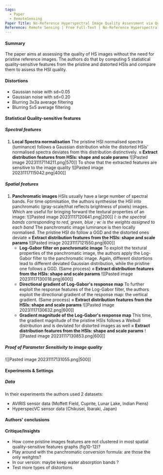 ```yaml
---
tags:
  - Paper
  - RemoteSensing
Paper Title: No-Reference Hyperspectral Image Quality Assessment via Quality-Sensitive Features Learning
Reference: Remote Sensing | Free Full-Text | No-Reference Hyperspectral Image Quality Assessment via Quality-Sensitive Features Learning,Yang, J., Zhao, Y., Yi, C., & Chan, J. C. W. (2017)
---
```

#### Summary
The paper aims at assessing the quality of HS images without the need for pristine reference images. The authors do that by computing 5 statistical quality-sensitive features from the pristine and distorted HSIs and compare them to assess the HSI quality. 
#### Distortions
- Gaussian noise with sd=0.05
- Gaussian noise with sd=0.20
- Blurring 3x3a average filtering
- Blurring 5x5 average filtering
#### Statistical Quality-sensitive features
##### Spectral features
1. **Local Spectra normalisation**
	The pristine HSI normalised spectra (luminance) follows a Gaussian distribution while the distorted HSIs' normalised spectra deviates from this distribution distinctively.
	**= Extract distribution features from HSIs: shape and scale params**
	![[Pasted image 20231117114211.png|570]]
	To show that the extracted features are sensitive to the image quality
	![[Pasted image 20231117115042.png|400]]
##### Spatial features
1. **Panchromatic images**
	HSIs usually have a large number of spectral bands. For time optimisation, the authors synthesise the HSI into panchromatic (gray-scale/that reflects brightness of pixels) images. Which are useful for bringing forward the textural properties of an image:
	![[Pasted image 20231117120641.png|200]]
	*I: is the spectral bands corresponding to red, green, blue  ;   w: is the weights assigned to each band* 
	The panchromatic image luminance is then locally normalised.
	The pristine HSI do follow a GGD and the distorted ones deviate
	**= Extract distribution features from the HSIs: shape and scale params**
	![[Pasted image 20231117121550.png|600]]
	- **Log-Gabor filter on panchromatic image**
		To exploit the textural properties of the panchromatic image, the authors apply the Log-Gabor filter to the panchromatic image. Again, different distortions lead to different deviated Gaussian distribution, while the pristine one follows a GGD.
		(Same process)
		**= Extract distribution features from the HSIs: shape and scale params**
		![[Pasted image 20231117130018.png|600]]
	- **Directional gradient of Log-Gabor's response map**
		To further exploit the response features of the Log-Gabor filter, the authors exploit the directional gradient of the response map: the vertical gradient.
		(Same process)
		**= Extract distribution features from the HSIs: shape and scale params**
		![[Pasted image 20231117130632.png|600]]
	- **Gradient magnitude of the Log-Gabor's response map**
		This time, the gradient magnitude of the pristine HSIs follows a Weibull distribution and is deviated for distorted images as well
		**= Extract distribution features from the HSIs: shape and scale params**
		![[Pasted image 20231117130853.png|600]]
##### Proof of Parameter Sensitivity to image quality
![[Pasted image 20231117131055.png|500]]
#### Experiments & Settings
##### Data
In their experiments the authors used 2 datasets:
- AVIRIS sensor data (Moffett Field, Cuprite, Lunar Lake, Indian Piens)
- HyperspecVC sensor data (Chikusei, Ibaraki, Japan)
#### Authors' conclusions

#### Critique/Insights
- How come pristine images features are not clustered in most spatial quality-sensitive features graphs (fig10-12)?
- Play around with the panchromatic conversion formula: are those the only weitghts?
- In our version: maybe keep water absorption bands ?
- Test more types of distortions